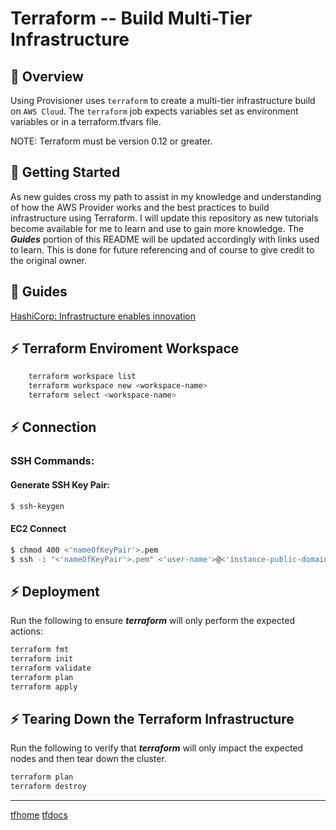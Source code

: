 # Terraform -- Build Multi-Tier Infrastructure

## 🚀 Overview

Using Provisioner uses `terraform` to create a multi-tier infrastructure build on `AWS Cloud`. The `terraform` job expects variables set as environment variables or in a terraform.tfvars file.

NOTE: Terraform must be version 0.12 or greater.


## 🎯 Getting Started

As new guides cross my path to assist in my knowledge and understanding of how the AWS Provider works and the best practices to build infrastructure using Terraform. I will update this repository as new tutorials become available for me to learn and use to gain more knowledge. The ***Guides*** portion of this README will be updated accordingly with links used to learn. This is done for future referencing and of course to give credit to the original owner.

## 📡 Guides
[HashiCorp: Infrastructure enables innovation](https://www.google.com/url?sa=t&rct=j&q=&esrc=s&source=web&cd=&cad=rja&uact=8&ved=2ahUKEwjdiPy21bGAAxUpg4QIHfR1CJIQFnoECCQQAQ&url=https%3A%2F%2Fwww.hashicorp.com%2F&usg=AOvVaw1zBH3tgwAzc-y83R3HZWQF&opi=89978449)

## ⚡️ Terraform Enviroment Workspace
```bash
    terraform workspace list
    terraform workspace new <workspace-name>
    terraform select <workspace-name>
```

## ⚡️ Connection

### SSH Commands:
#### Generate SSH Key Pair:
```bash
$ ssh-keygen
```

#### EC2 Connect
```bash
$ chmod 400 <'nameOfKeyPair'>.pem
$ ssh -i "<'nameOfKeyPair'>.pem" <'user-name'>@<'instance-public-domain'>
```

## ⚡️ Deployment

Run the following to ensure ***terraform*** will only perform the expected
actions:

```bash
terraform fmt
terraform init
terraform validate
terraform plan
terraform apply
```

## ⚡️ Tearing Down the Terraform Infrastructure

Run the following to verify that ***terraform*** will only impact the expected
nodes and then tear down the cluster.

```sh
terraform plan
terraform destroy
```



---
[tfhome](https://www.terraform.io)
[tfdocs](https://registry.terraform.io/providers/hashicorp/aws/latest/docs)
